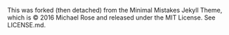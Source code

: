This was forked (then detached) from the Minimal Mistakes Jekyll Theme, which is © 2016 Michael Rose and released under the MIT License. See LICENSE.md.
